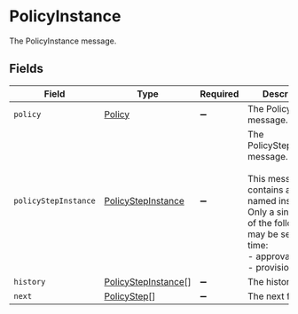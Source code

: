 # PolicyInstance

The PolicyInstance message.


## Fields

| Field                                                                                                                                                                      | Type                                                                                                                                                                       | Required                                                                                                                                                                   | Description                                                                                                                                                                |
| -------------------------------------------------------------------------------------------------------------------------------------------------------------------------- | -------------------------------------------------------------------------------------------------------------------------------------------------------------------------- | -------------------------------------------------------------------------------------------------------------------------------------------------------------------------- | -------------------------------------------------------------------------------------------------------------------------------------------------------------------------- |
| `policy`                                                                                                                                                                   | [Policy](../../models/shared/policy.md)                                                                                                                                    | :heavy_minus_sign:                                                                                                                                                         | The Policy message.                                                                                                                                                        |
| `policyStepInstance`                                                                                                                                                       | [PolicyStepInstance](../../models/shared/policystepinstance.md)                                                                                                            | :heavy_minus_sign:                                                                                                                                                         | The PolicyStepInstance message.<br/><br/>This message contains a oneof named instance. Only a single field of the following list may be set at a time:<br/>  - approval<br/>  - provision<br/> |
| `history`                                                                                                                                                                  | [PolicyStepInstance](../../models/shared/policystepinstance.md)[]                                                                                                          | :heavy_minus_sign:                                                                                                                                                         | The history field.                                                                                                                                                         |
| `next`                                                                                                                                                                     | [PolicyStep](../../models/shared/policystep.md)[]                                                                                                                          | :heavy_minus_sign:                                                                                                                                                         | The next field.                                                                                                                                                            |